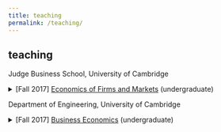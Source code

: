 ```yaml
---
title: teaching
permalink: /teaching/
---
```


## teaching

<!--
Department of Economics, University of Cambridge
<details>
<summary> [Fall 2018] <a href="http://www.econ.cam.ac.uk/graduate/mphil/modules/E100.pdf" target="_blank">Microeconomics</a> (graduate)</summary>
<p align="justify"> This course will cover the standard economic models of individual decision-making with and without uncertainty, models of consumer behaviour and producer behaviour under perfect competition and the Arrow-Debreu general equilibrium model.
The course is divided into three parts: choice theory (preferences, choice and utility), choice under uncertainty, and general equilibrium. </p>
</details>
<details>
<summary> [Spring 2019] <a href="http://www.econ.cam.ac.uk/graduate/mphil/modules/R101.pdf" target="_blank">Microeconomics II</a> (graduate)</summary>
<p align="justify"> This course aims to familiarise students with the basic tools of (mainly non-cooperative) game theory and to enable them to apply game-theoretic-skills to simple economic problems. The course will cover static games of complete and incomplete information, mechanism design with applications to auctions and contracts, dynamic games with perfect information, bargaining, repeated games, and dynamic games with imperfect/incomplete information. </p>
</details>
<details>
<summary> [Fall 2018, Spring 2019] <a href="http://www.econ.cam.ac.uk/ba/outlines/Part_IIB_Paper_4.pdf" target="_blank"> Economic Theory and Analysis</a> (undergraduate)</summary>
<p align="justify"> The paper introduces some of the most important concepts and methods of economic theory. It aims
to show how economic models are formulated, and their implications derived; and to acquaint
participants with a number of particularly important models in economics.
The course is divided into three parts: game theory, general equilibrium theory, and networks and experiments. </p>
</details> <br>
-->


Judge Business School, University of Cambridge
<details>
<summary> [Fall 2017] <a href="https://www.jbs.cam.ac.uk/programmes/undergraduate/programme-overview/core-courses/" target="_blank">Economics of Firms and Markets</a> (undergraduate)</summary>
<p align="justify"> The course shows how business economics may be used to explain and predict phenomena relating to markets and firms, and explores some of the possible uses of business economics in the analysis of management problems and in managerial decision-making. The course covers basic microeconomics and introduces macroeconomics. </p>
</details>
<!--
<summary> [Fall 2018] <a href="https://www.jbs.cam.ac.uk/programmes/undergraduate/programme-overview/core-courses/" target="_blank">Economics of Firms and Markets</a> (undergraduate)</summary>
<p align="justify"> The course shows how business economics may be used to explain and predict phenomena relating to markets and firms, and explores some of the possible uses of business economics in the analysis of management problems and in managerial decision-making. The course covers basic microeconomics and introduces macroeconomics. </p>
</details>
-->


Department of Engineering, University of Cambridge
<details>
<summary> [Fall 2017] <a href="http://teaching.eng.cam.ac.uk/content/engineering-tripos-part-iia-3e1-business-economics-2017-18" target="_blank">Business Economics</a> (undergraduate)</summary>
<p align="justify"> The aims of the course are to introduce students to the use of economics to understand the operation and decisions of businesses, their industrial environment and the macroeconomy. Specific topics that are covered include consumer theory, theory of the firm and different market structures, game theory, and welfare economics. </p>
</details>
